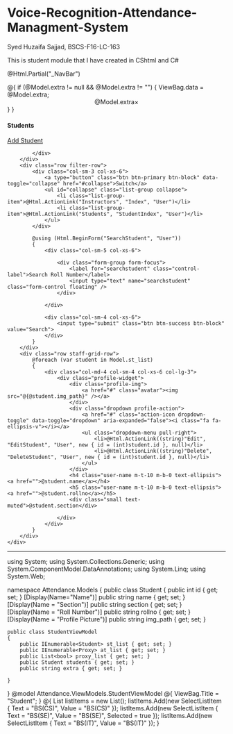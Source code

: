 # Voice-Recognition-Attendance-Managment-System
Syed Huzaifa Sajjad, BSCS-F16-LC-163

This is student module that I have created in CShtml and C#


@Html.Partial("_NavBar")
<div>
    @{
        if (@Model.extra != null && @Model.extra != "")
        {
            ViewBag.data = @Model.extra;
            <center class="alert alert-info">@Model.extra<a class='close' data-dismiss='alert'>&times;</a></center>
        }
    }
    <div class="content container-fluid">
        <div class="row">
            <div class="col-sm-4 col-xs-3">
                <h4 class="page-title">Students</h4>
            </div>
            <div class="col-sm-8 col-xs-9 text-right m-b-20">
                <a href="#" class="btn btn-primary rounded pull-right" data-toggle="modal" data-target="#add_client"><i class="fa fa-plus"></i> Add Student</a>

            </div>
        </div>
        <div class="row filter-row">
            <div class="col-sm-3 col-xs-6">
                <a type="button" class="btn btn-primary btn-block" data-toggle="collapse" href="#collapse">Switch</a>
                <ul id="collapse" class="list-group collapse">
                    <li class="list-group-item">@Html.ActionLink("Instructors", "Index", "User")</li>
                    <li class="list-group-item">@Html.ActionLink("Students", "StudentIndex", "User")</li>
                </ul>
            </div>

            @using (Html.BeginForm("SearchStudent", "User"))
            {
                <div class="col-sm-5 col-xs-6">

                    <div class="form-group form-focus">
                        <label for="searchstudent" class="control-label">Search Roll Number</label>
                        <input type="text" name="searchstudent" class="form-control floating" />
                    </div>

                </div>

                <div class="col-sm-4 col-xs-6">
                    <input type="submit" class="btn btn-success btn-block" value="Search">
                </div>
            }
        </div>
        <div class="row staff-grid-row">
            @foreach (var student in Model.st_list)
            {
                <div class="col-md-4 col-sm-4 col-xs-6 col-lg-3">
                    <div class="profile-widget">
                        <div class="profile-img">
                            <a href="#" class="avatar"><img src="@{@student.img_path}" /></a>
                        </div>
                        <div class="dropdown profile-action">
                            <a href="#" class="action-icon dropdown-toggle" data-toggle="dropdown" aria-expanded="false"><i class="fa fa-ellipsis-v"></i></a>
                            <ul class="dropdown-menu pull-right">
                                <li>@Html.ActionLink((string)"Edit", "EditStudent", "User", new { id = (int)student.id }, null)</li>
                                <li>@Html.ActionLink((string)"Delete", "DeleteStudent", "User", new { id = (int)student.id }, null)</li>
                            </ul>
                        </div>
                        <h4 class="user-name m-t-10 m-b-0 text-ellipsis"><a href="">@student.name</a></h4>
                        <h5 class="user-name m-t-10 m-b-0 text-ellipsis"><a href="">@student.rollno</a></h5>
                        <div class="small text-muted">@student.section</div>

                    </div>
                </div>
            }
        </div>
    </div>
</div>

-----------------------------------------------------

using System;
using System.Collections.Generic;
using System.ComponentModel.DataAnnotations;
using System.Linq;
using System.Web;

namespace Attendance.Models
{
    public class Student
    {
        public int id { get; set; }
        [Display(Name="Name")]
        public string name { get; set; }
        [Display(Name = "Section")]
        public string section { get; set; }
        [Display(Name = "Roll Number")]
        public string rollno { get; set; }
        [Display(Name = "Profile Picture")]
        public string img_path { get; set; }


    public class StudentViewModel
    {
        public IEnumerable<Student> st_list { get; set; }
        public IEnumerable<Proxy> at_list { get; set; }
        public List<bool> proxy_list { get; set; }
        public Student students { get; set; }
        public string extra { get; set; }
       
    }
}
@model Attendance.ViewModels.StudentViewModel
@{
    ViewBag.Title = "Student";
}
@{
    List<SelectListItem> listItems = new List<SelectListItem>();
    listItems.Add(new SelectListItem
    {
        Text = "BS(CS)",
        Value = "BS(CS)"
    });
    listItems.Add(new SelectListItem
    {
        Text = "BS(SE)",
        Value = "BS(SE)",
        Selected = true
    });
    listItems.Add(new SelectListItem
    {
        Text = "BS(IT)",
        Value = "BS(IT)"
    });
}


